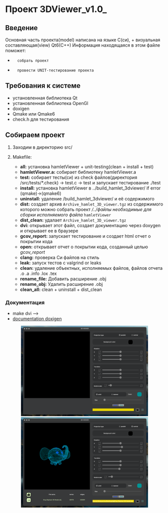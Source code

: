 #  Проект  3DViewer\_v1.0_


## Введение


Основная часть проекта(model) написана на языке С(си), + визуальная составляющая(view) Qt6(C++) 
Информация находящаяся в этом файле поможет:

* 	 	собрать проект 
* 		провести UNIT-тестирование проекта


## Требования к системе
* установленная библиотека Qt
* установленная библиотека OpenGl
* doxigen
* Qmake или Qmake6
* check.h для тестирования

## Собираем проект
1. Заходим в директорию src/
	
2. Makefile: 
	* **all:** установка hamletViewer + unit-testing(clean + install + test)
	* **hamletViewer.a:** собирает библиотеку hamletViewer.a
	* **test:**  собирает тесты(си) из check файлов(директория /src/tests/*.check) -> test.c -> test и запускает тестирование ./test
	* **install:**  установка hamletViewer в ../build_hamlet_3dviewer/ if error (qmake)->(qmake6)
	* **uninstall:** удаление /build_hamlet_3dviewer/ и её содержимого
	* **dist:** создает архив `Archive_hamlet_3D_viewer.tgz` из содержимого которого можно собрать проект */../файлы необходимые для сборки исполняемого файла* `hamletViewer`
	* **dist_clean:** удалает `Archive_hamlet_3D_viewer.tgz`
	* **dvi:** открывает этот файл, создает  документацию через doxygen и открывает ее в браузере
	* **gcov_report:** запускает тестирование и создает html отчет о покрытии кода
	* **open:** открывает отчет о покрытии кода, созданный целью *gcov_report*
	* **clang:** проверка Си файлов на стиль 
	* **leak:**	запуск тестов с valgrind or leaks
	* **clean:** удаление объектных, исполняемых файлов, файлов отчета .o .a .info .lox .tex
	* **rename_file:** Добавить расширение .obj
	* **rename_obj:** Удалить расширение .obj
	* **clean_all:** clean + uninstall + dist_clean


### Документация
* make dvi -->
* [documentation doxigen](doxygen/html/three__d__viewer_8h.html)



<center>
		<img src="images/begin.png" width=80%/>
</center>


<center>
		<img src="images/grey.png" width=80%/>
</center>